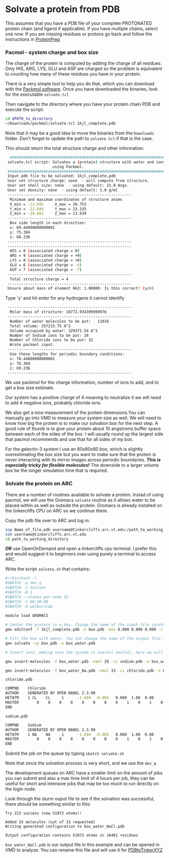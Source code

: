 # Solvate a protein from PDB

This assumes that you have a PDB file of your complete PROTONATED protein chain (and ligand if applicable). If you have multiple chains, select one now. If you are missing residues or protons go back and follow the instructions in [ProteinPrep](./ProteinPrep.md)


### Pacmol - system charge and box size
The charge of the protein is computed by adding the charge of all residues. Only HIS, ARG, LYS, GLU and ASP are charged so the problem is equivalent to counting how many of these residues you have in your protein. 

There is a very simple tool to help you do that, which you can download with the [Packmol software](http://m3g.iqm.unicamp.br/packmol/download.shtml). Once you have downloaded the binaries, look for the executable `solvate.tcl`

Then navigate to the directory where you have your protein chain PDB and execute the script:

```sh
cd $PATH_to_directory
~/Downloads/packmol/solvate.tcl 1kjl_complete.pdb

```
Note that it may be a good idea to move the binaries from the `Downloads` folder. Don't forget to update the path to `solvate.tcl` if that is the case. 

This should return the total structure charge and other information:

```sh
  ###########################################################################
 solvate.tcl script: Solvates a (protein) structure with water and ions,
                     using Packmol. 
 ###########################################################################
 Input pdb file to be solvated: 1kjl_complete.pdb 
 User set structure charge: none  - will compute from structure. 
 User set shell size: none  - using default: 15.0 Angs. 
 User set density: none  - using default: 1.0 g/ml 
 -------------------------------------------------------
  Minimum and maximum coordinates of structure atoms 
  X_min = -12.695     X_max = 26.753 
  Y_min = -22.049     Y_max = 23.335 
  Z_min = -24.602     Z_max = 13.634 
 -------------------------------------------------------
  Box side length in each direction: 
  x: 69.44800000000001 
  y: 75.384 
  z: 68.236 
 -------------------------------------------------------
 -------------------------------------------------------
  HIS = 0 (associated charge = 0) 
  ARG = 9 (associated charge = +9) 
  LYS = 8 (associated charge = +8) 
  GLU = 6 (associated charge = -6) 
  ASP = 7 (associated charge = -7) 
 -------------------------------------------------------
  Total structure charge = 4
 -------------------------------------------------------
 Unsure about mass of element HG3: 1.00800. Is this correct? (y/n)
```


Type 'y' and hit enter for any hydrogens it cannot identify


```sh
 -------------------------------------------------------
  Molar mass of structure: 16772.934399999976
 -------------------------------------------------------
  Number of water molecules to be put:   11016 
  Total volume: 357233.75 A^3
  Volume occupied by water: 329372.54 A^3 
  Number of Sodium ions to be put: 28
  Number of Chloride ions to be put: 32
  Wrote packmol input. 
 -------------------------------------------------------
  Use these lengths for periodic boundary conditions: 
  x: 70.44800000000001
  y: 76.384
  z: 69.236
 -------------------------------------------------------
```

We use packmol for the charge information, number of ions to add, and to get a box size estimate. 

Our system has a positive charge of 4 meaning to neutralize it we will need to add 4 negative ions, probably chloride ions. 

We also get a nice measurement of the protein dimensions.You can manually go into VMD to measure your system size as well. We will need to know how big the protein is to make our solvation box for the next step. A good rule of thumb is to give your protein about 10 angstroms buffer space between each of the sides of the box. I will usually round up the largest side that pacmol recommends and use that for all sides of my box. 


For the galectin-3 system I use an 80x80x80 box, which is slightly overestimating the box size but you want to make sure that the protein is never interacting with its mirror images across periodic boundaries. ***This is especially tricky for flexible molecules!*** The downside to a larger volume box be the longer simulation time that is required. 



### Solvate the protein on ARC
There are a number of routines available to solvate a protein. Instad of using pacmol, we will use the Gromacs `solvate` routine as it allows water to be placed within as well as outside the protein. Gromacs is already installed on the tinkercliffs CPU on ARC so we continue there. 

Copy the pdb file over to ARC and log in:

```sh
scp Name_of_file.pdb username@tinkercliffs.arc.vt.edu:/path_to_working_directory/
ssh username@tinkercliffs.arc.vt.edu
cd path_to_working_directory

```

***OR*** use OpenOnDemand and open a tinkercliffs cpu terminal. I prefer this and would suggest it to beginners over using purely a terminal to access ARC.

Write the script `solvate.sh` that contains:

```sh
#!/bin/bash -l
#SBATCH -p dev_q
#SBATCH -J Solvate
#SBATCH -N 1
#SBATCH --ntasks-per-node 32
#SBATCH -t 00:30:00 
#SBATCH -A welbornlab
 
module load GROMACS

# Center the protein in a box. Change the name of the input file (protein_input.pdb and the size of the box. Watch out the units are in nm here!
gmx editconf -f 1kjl_complete.pdb -o box.pdb -box 8.000 8.000 8.000 -c 

# Fill the box with water. You can change the name of the output file (Box_Water.pdb)
gmx solvate -cp box.pdb -o box_water.pdb 

# Insert ions, making sure the system is overall neutral, here we will add both ions to create 0.1M conditions. You will need to change how many ions you want and the name of the output file. chloride.pdb and sodium.pdb are input files you will need to copy from below.

gmx insert-molecules -f box_water.pdb -nmol 29 -ci sodium.pdb -o box_water_Na.pdb 

gmx insert-molecules -f box_water_Na.pdb -nmol 33 -ci chloride.pdb -o box_water_NaCl.pdb

```

`chloride.pdb`

```sh
COMPND    Chloride
AUTHOR    GENERATED BY OPEN BABEL 2.3.90
HETATM    1 CL    CL     1      -1.694  -0.065   0.000  1.00  0.00          Cl  
MASTER        0    0    0    0    0    0    0    0    1    0    1    0
END
```

`sodium.pdb`

```sh
COMPND    Sodium
AUTHOR    GENERATED BY OPEN BABEL 2.3.90
HETATM    1 NA    NA     1      -1.694  -0.065   0.000  1.00  0.00          Na  
MASTER        0    0    0    0    0    0    0    0    1    0    1    0
END
```

Submit the job on the queue by typing `sbatch solvate.sh`

Note that since the solvation process is very short, and we use the `dev_q` 

The development queues on ARC have a smaller limit on the amount of jobs you can submit and also a max time limit of 4 hours per job, they can be useful for short and intensive jobs that may be too much to run directly on the login node.

Look through the slurm ouput file to see if the solvation was successful, there should be something similar to this:
```
Try 223 success (now 51072 atoms)!

Added 33 molecules (out of 33 requested)
Writing generated configuration to box_water_NaCl.pdb

Output configuration contains 51072 atoms in 16461 residues

```

`box_water_NaCl.pdb` is our output file in this example and can be opened in VMD to analyze. You can rename this file and will use it for [PDBtoTinkerXYZ](./PDBtoTinkerXYZ.md)

